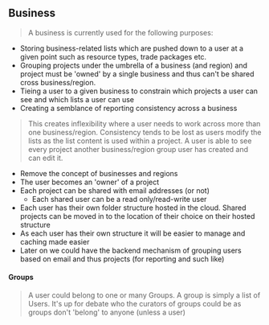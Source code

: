 ## Business

>A business is currently used for the following purposes:

* Storing business-related lists which are pushed down to a user at a given point such as resource types, trade packages etc.
* Grouping projects under the umbrella of a business (and region) and project must be 'owned' by a single business and thus can't be shared cross business/region.
* Tieing a user to a given business to constrain which projects a user can see and which lists a user can use
* Creating a semblance of reporting consistency across a business

>This creates inflexibility where a user needs to work across more than one business/region. Consistency tends to be lost as users modify the lists as the list content is used within a project. A user is able to see every project another business/region group user has created and can edit it.

* Remove the concept of businesses and regions
* The user becomes an 'owner' of a project
* Each project can be shared with email addresses (or not)
  - Each shared user can be a read only/read-write user
* Each user has their own folder structure hosted in the cloud. Shared projects can be moved in to the location of their choice on their hosted structure
* As each user has their own structure it will be easier to manage and caching made easier
* Later on we could have the backend mechanism of grouping users based on email and thus projects (for reporting and such like)

#### Groups

>A user could belong to one or many Groups. A group is simply a list of Users. It's up for debate who the curators of groups could be as groups don't 'belong' to anyone (unless a user)
